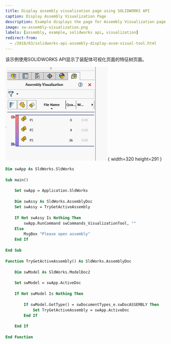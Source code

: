 ```yaml
---
title: Display assembly visualization page using SOLIDWORKS API
caption: Display Assembly Visualization Page
description: Example displays the page for Assembly Visualization page
image: sw-assembly-visualization.png
labels: [assembly, example, solidworks api, visualization]
redirect-from:
  - /2018/03/solidworks-api-assembly-display-assm-visual-tool.html
---
```

该示例使用SOLIDWORKS API显示了装配体可视化页面的特征树页面。

![装配体可视化特征管理器选项卡](sw-assembly-visualization.png){ width=320 height=291 }

~~~ vb
Dim swApp As SldWorks.SldWorks

Sub main()

    Set swApp = Application.SldWorks
        
    Dim swAssy As SldWorks.AssemblyDoc
    Set swAssy = TryGetActiveAssembly
    
    If Not swAssy Is Nothing Then
        swApp.RunCommand swCommands_VisualizationTool, ""
    Else
        MsgBox "Please open assembly"
    End If
    
End Sub

Function TryGetActiveAssembly() As SldWorks.AssemblyDoc
    
    Dim swModel As SldWorks.ModelDoc2
    
    Set swModel = swApp.ActiveDoc
    
    If Not swModel Is Nothing Then
        
        If swModel.GetType() = swDocumentTypes_e.swDocASSEMBLY Then
            Set TryGetActiveAssembly = swApp.ActiveDoc
        End If
        
    End If
    
End Function
~~~

